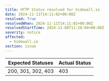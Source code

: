 ```yaml
---
title: HTTP Status resolved for hidewall.io
date: 2024-11-11T14:11:02+00:00Z
resolved: True
resolvedWhen: 2024-11-11T14:11:02+00:00Z
resolvedStartTime: 2024-11-08T11:28:04+00:00Z
severity: notice
affected:
  - hidewall.io
section: issue
---
```


| Expected Statuses | Actual Status  |
|-------------------|----------------|
| 200, 301, 302, 403 | 403 |
